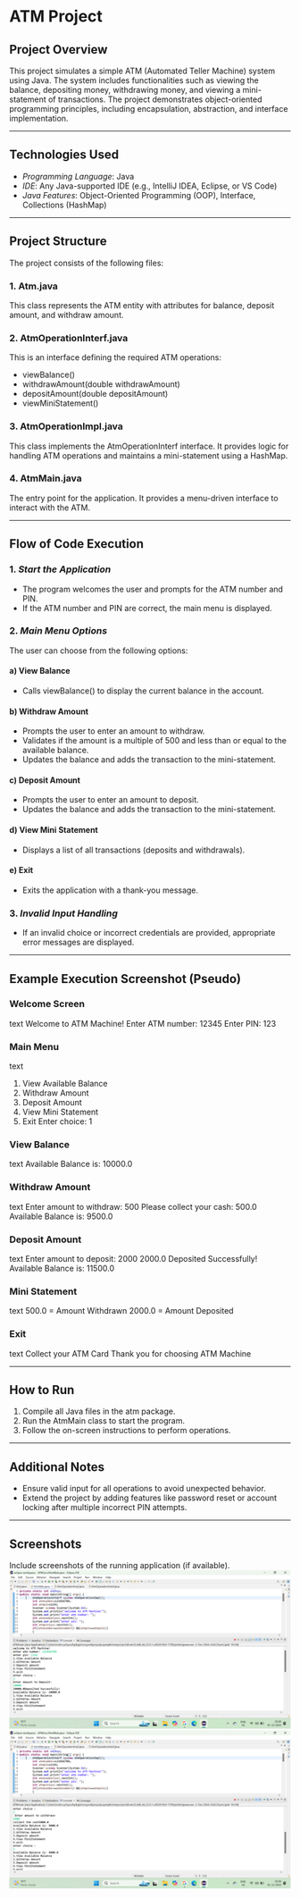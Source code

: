 # ATM Project

## Project Overview
This project simulates a simple ATM (Automated Teller Machine) system using Java. The system includes functionalities such as viewing the balance, depositing money, withdrawing money, and viewing a mini-statement of transactions. The project demonstrates object-oriented programming principles, including encapsulation, abstraction, and interface implementation.

---

## Technologies Used
- *Programming Language*: Java
- *IDE*: Any Java-supported IDE (e.g., IntelliJ IDEA, Eclipse, or VS Code)
- *Java Features*: Object-Oriented Programming (OOP), Interface, Collections (HashMap)

---

## Project Structure
The project consists of the following files:

### 1. Atm.java
This class represents the ATM entity with attributes for balance, deposit amount, and withdraw amount.

### 2. AtmOperationInterf.java
This is an interface defining the required ATM operations:
- viewBalance()
- withdrawAmount(double withdrawAmount)
- depositAmount(double depositAmount)
- viewMiniStatement()

### 3. AtmOperationImpl.java
This class implements the AtmOperationInterf interface. It provides logic for handling ATM operations and maintains a mini-statement using a HashMap.

### 4. AtmMain.java
The entry point for the application. It provides a menu-driven interface to interact with the ATM.

---

## Flow of Code Execution

### 1. *Start the Application*
- The program welcomes the user and prompts for the ATM number and PIN.
- If the ATM number and PIN are correct, the main menu is displayed.

### 2. *Main Menu Options*
The user can choose from the following options:

#### a) View Balance
- Calls viewBalance() to display the current balance in the account.

#### b) Withdraw Amount
- Prompts the user to enter an amount to withdraw.
- Validates if the amount is a multiple of 500 and less than or equal to the available balance.
- Updates the balance and adds the transaction to the mini-statement.

#### c) Deposit Amount
- Prompts the user to enter an amount to deposit.
- Updates the balance and adds the transaction to the mini-statement.

#### d) View Mini Statement
- Displays a list of all transactions (deposits and withdrawals).

#### e) Exit
- Exits the application with a thank-you message.

### 3. *Invalid Input Handling*
- If an invalid choice or incorrect credentials are provided, appropriate error messages are displayed.

---

## Example Execution Screenshot (Pseudo)

### Welcome Screen
text
Welcome to ATM Machine!
Enter ATM number: 12345
Enter PIN: 123


### Main Menu
text
1. View Available Balance
2. Withdraw Amount
3. Deposit Amount
4. View Mini Statement
5. Exit
Enter choice: 1


### View Balance
text
Available Balance is: 10000.0


### Withdraw Amount
text
Enter amount to withdraw: 500
Please collect your cash: 500.0
Available Balance is: 9500.0


### Deposit Amount
text
Enter amount to deposit: 2000
2000.0 Deposited Successfully!
Available Balance is: 11500.0


### Mini Statement
text
500.0 = Amount Withdrawn
2000.0 = Amount Deposited


### Exit
text
Collect your ATM Card
Thank you for choosing ATM Machine


---

## How to Run
1. Compile all Java files in the atm package.
2. Run the AtmMain class to start the program.
3. Follow the on-screen instructions to perform operations.

---

## Additional Notes
- Ensure valid input for all operations to avoid unexpected behavior.
- Extend the project by adding features like password reset or account locking after multiple incorrect PIN attempts.

---

## Screenshots
Include screenshots of the running application (if available).
![image alt](https://github.com/VENNI333/ATM-PROJECT-JAVA/blob/2d0881955105a8e6a54555cc72ec864c3a678aee/Screenshot%20(2).png)
![image alt](https://github.com/VENNI333/ATM-PROJECT-JAVA/blob/59f3de6b66cc08aa906a80307ed996403c32dff1/Screenshot%20(3).png)

